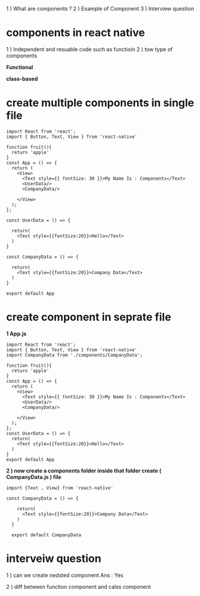 1 ) What are components ?
2 ) Example of Component
3 ) Interview question


# components in react native

1 ) Independent and resuable code such as functioin
2 ) tow type of components<br/>

<b>Functional</b>

<b>class-based</b>



# create multiple components in single file


    import React from 'react';
    import { Button, Text, View } from 'react-native'

    function fruit(){
      return 'apple'
    }
    const App = () => {
      return (
        <View>
          <Text style={{ fontSize: 30 }}>My Name Is : Components</Text>
          <UserData/>
          <CompanyData/>

        </View>
      );
    };

    const UserData = () => {

      return(
        <Text style={{fontSize:20}}>Hello</Text>
      )
    }

    const CompanyData = () => {

      return(
        <Text style={{fontSize:20}}>Company Data</Text>
      )
    }

    export default App
    
# create component in seprate file


<b> 1 App.js </b>

    import React from 'react';
    import { Button, Text, View } from 'react-native'
    import CompanyData from './components/CompanyData';

    function fruit(){
      return 'apple'
    }
    const App = () => {
      return (
        <View>
          <Text style={{ fontSize: 30 }}>My Name Is : Components</Text>
          <UserData/>
          <CompanyData/>

        </View>
      );
    };
    const UserData = () => {
      return(
        <Text style={{fontSize:20}}>Hello</Text>
      )
    }
    export default App
    
    
 

<b>2 ) now create a components folder inside that folder create ( CompanyData.js ) file </b>


    import {Text , View} from 'react-native'

    const CompanyData = () => {

        return(
          <Text style={{fontSize:20}}>Company Data</Text>
        )
      }

      export default CompanyData



# interveiw question

1 ) can we create nedsted component
Ans : Yes

2 ) diff between function component and calss component


